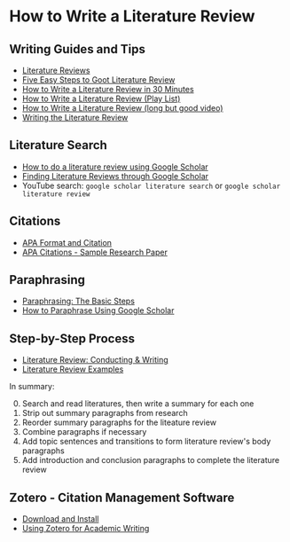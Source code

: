 # How to Write a Literature Review

## Writing Guides and Tips

- [Literature Reviews](https://writingcenter.unc.edu/tips-and-tools/literature-reviews)
- [Five Easy Steps to Goot Literature Review](http://www.peakwriting.com/litreview/Index.html)
- [How to Write a Literature Review in 30 Minutes](https://www.youtube.com/watch?v=TdJxY4w9XKY)
- [How to Write a Literature Review (Play List)](https://www.youtube.com/playlist?list=PLb0bHttjNfb_fT3fZ2JPXf_C8qKfsAfN8)
- [How to Write a Literature Review (long but good video)](https://www.youtube.com/watch?v=ouY2FH0BKkQ)
- [Writing the Literature Review](https://www.youtube.com/watch?v=70n2-gAp7J0)

## Literature Search

- [How to do a literature review using Google Scholar](https://www.youtube.com/watch?v=8ydzerd9FT0)
- [Finding Literature Reviews through Google Scholar](https://www.youtube.com/watch?v=rqfrji6kLuQ)
- YouTube search: `google scholar literature search` or `google scholar literature review`

## Citations

- [APA Format and Citation](https://www.youtube.com/watch?v=9pbUoNa5tyY)
- [APA Citations - Sample Research Paper](https://www.youtube.com/watch?v=A4TLWb5CdK8)

## Paraphrasing

- [Paraphrasing: The Basic Steps](https://www.youtube.com/watch?v=nSGzuxbdheI)
- [How to Paraphrase Using Google Scholar](https://www.youtube.com/watch?v=90F2RRQioTQ)

## Step-by-Step Process

- [Literature Review: Conducting & Writing](https://libguides.uwf.edu/c.php?g=215199&p=1420475)
- [Literature Review Examples](https://libguides.uwf.edu/c.php?g=215199&p=1420828)

In summary: 

0. Search and read literatures, then write a summary for each one
1. Strip out summary paragraphs from research
2. Reorder summary paragraphs for the liteature review
3. Combine paragraphs if necessary
4. Add topic sentences and transitions to form literature review's body paragraphs
5. Add introduction and conclusion paragraphs to complete the literature review

## Zotero - Citation Management Software

- [Download and Install](https://www.zotero.org/download/)
- [Using Zotero for Academic Writing](https://www.youtube.com/watch?v=kqFiCj1XV-E)
